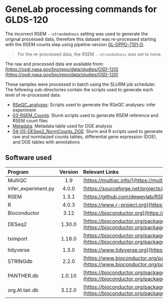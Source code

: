 # GeneLab processing commands for GLDS-120
The incorrect RSEM `--strandedness` setting was used to generate the original processed data, therefore this dataset was re-processed starting with the RSEM counts step using pipeline version [GL-DPPD-7101-D](../../../Pipeline_GL-DPPD-7101_Versions/GL-DPPD-7101-D.md).
> For the re-processed data, the RSEM `--strandedness` was set to none.

The raw and processed data are available from: [https://osdr.nasa.gov/bio/repo/data/studies/OSD-120](https://osdr.nasa.gov/bio/repo/data/studies/OSD-120)

These samples were processed in batch using the SLURM job scheduler. The following sub-directories contain the scripts used to generate each level of re-processed data.
  - [RSeQC_analyses](RSeQC_analyses): Scripts used to generate the RSeQC analyses: infer experiment
  - [03-RSEM_Counts](03-RSEM_Counts): Slurm scripts used to generate RSEM reference and RSEM count files
  - [Metadata](Metadata): Metadata table used for DGE analysis
  - [04-05-DESeq2_NormCounts_DGE](04-05-DESeq2_NormCounts_DGE): Slurm and R scripts used to generate raw and normlaized counts tables, differential gene expression (DGE), and DGE tables with annotations

## Software used  
|Program|Version|Relevant Links|
|:------|:------:|:-------------|
|MultiQC|1.9|[https://multiqc.info/](https://multiqc.info/)|
|infer_experiment.py|4.0.0|[https://sourceforge.net/projects/rseqc](https://sourceforge.net/projects/rseqc)|
|RSEM|1.3.1|[https://github.com/deweylab/RSEM](https://github.com/deweylab/RSEM)|
|R|4.0.3|[https://www.r-project.org](https://www.r-project.org)|
|Bioconductor|3.12|[https://bioconductor.org](https://bioconductor.org)|
|DESeq2|1.30.0|[https://bioconductor.org/packages/release/bioc/html/DESeq2.html](https://bioconductor.org/packages/release/bioc/html/DESeq2.html)|
|tximport|1.18.0|[https://bioconductor.org/packages/release/bioc/html/tximport.html](https://bioconductor.org/packages/release/bioc/html/tximport.html)|
|tidyverse|1.3.0|[https://www.tidyverse.org](https://www.tidyverse.org)|
|STRINGdb|2.2.0|[https://www.bioconductor.org/packages/release/bioc/html/STRINGdb.html](https://www.bioconductor.org/packages/release/bioc/html/STRINGdb.html)|
|PANTHER.db|1.0.10|[https://bioconductor.org/packages/release/data/annotation/html/PANTHER.db.html](https://bioconductor.org/packages/release/data/annotation/html/PANTHER.db.html)|
|org.At.tair.db|3.12.0|[https://bioconductor.org/packages/release/data/annotation/html/org.At.tair.db.html](https://bioconductor.org/packages/release/data/annotation/html/org.At.tair.db.html)|
